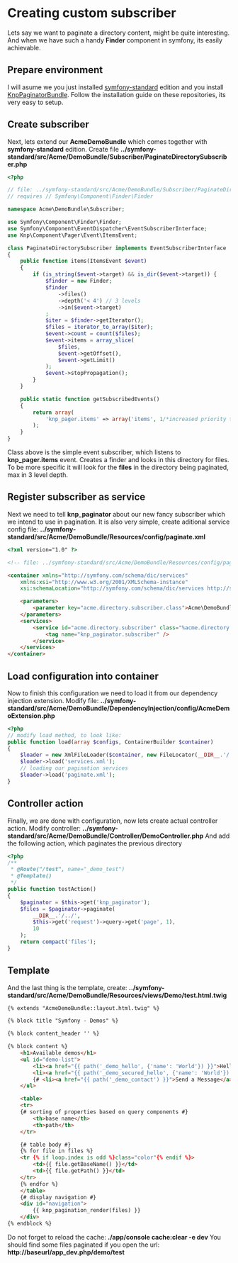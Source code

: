 # Creating custom subscriber

Lets say we want to paginate a directory content, might be quite interesting.
And when we have such a handy **Finder** component in symfony, its easily achievable.

## Prepare environment

I will asume we you just installed [symfony-standard](https://github.com/symfony/symfony-standard)
edition and you install [KnpPaginatorBundle](https://github.com/knplabs/KnpPaginatorBundle).
Follow the installation guide on these repositories, its very easy to setup.

## Create subscriber

Next, lets extend our **AcmeDemoBundle** which comes together with **symfony-standard** edition.
Create file **../symfony-standard/src/Acme/DemoBundle/Subscriber/PaginateDirectorySubscriber.php**

``` php
<?php

// file: ../symfony-standard/src/Acme/DemoBundle/Subscriber/PaginateDirectorySubscriber.php
// requires // Symfony\Component\Finder\Finder

namespace Acme\DemoBundle\Subscriber;

use Symfony\Component\Finder\Finder;
use Symfony\Component\EventDispatcher\EventSubscriberInterface;
use Knp\Component\Pager\Event\ItemsEvent;

class PaginateDirectorySubscriber implements EventSubscriberInterface
{
    public function items(ItemsEvent $event)
    {
        if (is_string($event->target) && is_dir($event->target)) {
            $finder = new Finder;
            $finder
                ->files()
                ->depth('< 4') // 3 levels
                ->in($event->target)
            ;
            $iter = $finder->getIterator();
            $files = iterator_to_array($iter);
            $event->count = count($files);
            $event->items = array_slice(
                $files,
                $event->getOffset(),
                $event->getLimit()
            );
            $event->stopPropagation();
        }
    }

    public static function getSubscribedEvents()
    {
        return array(
            'knp_pager.items' => array('items', 1/*increased priority to override any internal*/)
        );
    }
}
```

Class above is the simple event subscriber, which listens to **knp_pager.items** event.
Creates a finder and looks in this directory for files. To be more specific it will look
for the **files** in the directory being paginated, max in 3 level depth.

## Register subscriber as service

Next we need to tell **knp_paginator** about our new fancy subscriber which we intend
to use in pagination. It is also very simple, create aditional service config file:
**../symfony-standard/src/Acme/DemoBundle/Resources/config/paginate.xml**

``` html
<?xml version="1.0" ?>

<!-- file: ../symfony-standard/src/Acme/DemoBundle/Resources/config/paginate.xml -->

<container xmlns="http://symfony.com/schema/dic/services"
    xmlns:xsi="http://www.w3.org/2001/XMLSchema-instance"
    xsi:schemaLocation="http://symfony.com/schema/dic/services http://symfony.com/schema/dic/services/services-1.0.xsd">

    <parameters>
        <parameter key="acme.directory.subscriber.class">Acme\DemoBundle\Subscriber\PaginateDirectorySubscriber</parameter>
    </parameters>
    <services>
        <service id="acme.directory.subscriber" class="%acme.directory.subscriber.class%" scope="request">
            <tag name="knp_paginator.subscriber" />
        </service>
    </services>
</container>
```

## Load configuration into container

Now to finish this configuration we need to load it from our dependency injection extension.
Modify file: **../symfony-standard/src/Acme/DemoBundle/DependencyInjection/config/AcmeDemoExtension.php**

``` php
<?php
// modify load method, to look like:
public function load(array $configs, ContainerBuilder $container)
{
    $loader = new XmlFileLoader($container, new FileLocator(__DIR__.'/../Resources/config'));
    $loader->load('services.xml');
    // loading our pagination services
    $loader->load('paginate.xml');
}
```

## Controller action

Finally, we are done with configuration, now lets create actual controller action.
Modify controller: **../symfony-standard/src/Acme/DemoBundle/Controller/DemoController.php**
And add the following action, which paginates the previous directory

``` php
<?php
/**
 * @Route("/test", name="_demo_test")
 * @Template()
 */
public function testAction()
{
    $paginator = $this->get('knp_paginator');
    $files = $paginator->paginate(
        __DIR__.'/../',
        $this->get('request')->query->get('page', 1),
        10
    );
    return compact('files');
}
```

## Template

And the last thing is the template, create: **../symfony-standard/src/Acme/DemoBundle/Resources/views/Demo/test.html.twig**

``` html
{% extends "AcmeDemoBundle::layout.html.twig" %}

{% block title "Symfony - Demos" %}

{% block content_header '' %}

{% block content %}
    <h1>Available demos</h1>
    <ul id="demo-list">
        <li><a href="{{ path('_demo_hello', {'name': 'World'}) }}">Hello World</a></li>
        <li><a href="{{ path('_demo_secured_hello', {'name': 'World'}) }}">Access the secured area</a>&nbsp;&nbsp;&nbsp;&nbsp;<a href="{{ path('_demo_login') }}">Go to the login page</a></li>
        {# <li><a href="{{ path('_demo_contact') }}">Send a Message</a></li> #}
    </ul>

    <table>
    <tr>
    {# sorting of properties based on query components #}
        <th>base name</th>
        <th>path</th>
    </tr>

    {# table body #}
    {% for file in files %}
    <tr {% if loop.index is odd %}class="color"{% endif %}>
        <td>{{ file.getBaseName() }}</td>
        <td>{{ file.getPath() }}</td>
    </tr>
    {% endfor %}
    </table>
    {# display navigation #}
    <div id="navigation">
        {{ knp_pagination_render(files) }}
    </div>
{% endblock %}
```

Do not forget to reload the cache: **./app/console cache:clear -e dev**
You should find some files paginated if you open
the url: **http://baseurl/app_dev.php/demo/test**
